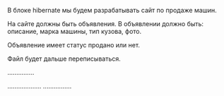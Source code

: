 В блоке hibernate мы будем разрабатывать сайт по продаже машин.

На сайте должны быть объявления. В объявлении должно быть: описание, марка машины, тип кузова, фото.

Объявление имеет статус продано или нет.

Файл будет дальше переписываться.

...............

...................
................